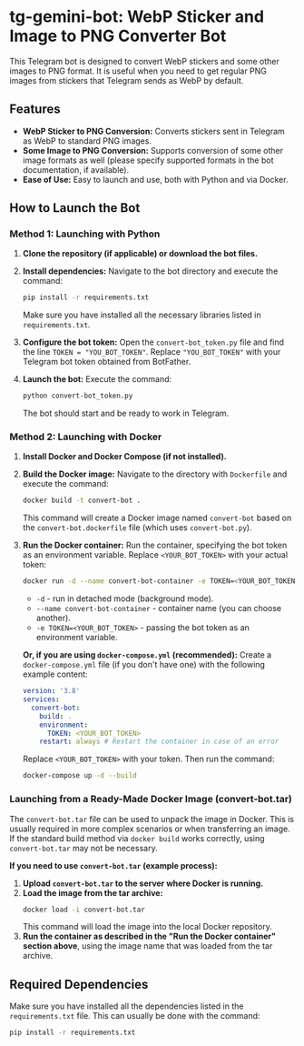 # tg-gemini-bot: WebP Sticker and Image to PNG Converter Bot

This Telegram bot is designed to convert WebP stickers and some other images to PNG format. It is useful when you need to get regular PNG images from stickers that Telegram sends as WebP by default.

## Features

* **WebP Sticker to PNG Conversion:** Converts stickers sent in Telegram as WebP to standard PNG images.
* **Some Image to PNG Conversion:** Supports conversion of some other image formats as well (please specify supported formats in the bot documentation, if available).
* **Ease of Use:** Easy to launch and use, both with Python and via Docker.

## How to Launch the Bot

### Method 1: Launching with Python

1. **Clone the repository (if applicable) or download the bot files.**
2. **Install dependencies:**
   Navigate to the bot directory and execute the command:
   ```bash
   pip install -r requirements.txt
   ```
   Make sure you have installed all the necessary libraries listed in `requirements.txt`.

3. **Configure the bot token:**
   Open the `convert-bot_token.py` file and find the line `TOKEN = "YOU_BOT_TOKEN"`.
   Replace `"YOU_BOT_TOKEN"` with your Telegram bot token obtained from BotFather.

4. **Launch the bot:**
   Execute the command:
   ```bash
   python convert-bot_token.py
   ```
   The bot should start and be ready to work in Telegram.

### Method 2: Launching with Docker

1. **Install Docker and Docker Compose (if not installed).**
2. **Build the Docker image:**
   Navigate to the directory with `Dockerfile` and execute the command:
   ```bash
   docker build -t convert-bot .
   ```
   This command will create a Docker image named `convert-bot` based on the `convert-bot.dockerfile` file (which uses `convert-bot.py`).

3. **Run the Docker container:**
   Run the container, specifying the bot token as an environment variable. Replace `<YOUR_BOT_TOKEN>` with your actual token:
   ```bash
   docker run -d --name convert-bot-container -e TOKEN=<YOUR_BOT_TOKEN> convert-bot
   ```
   * `-d` - run in detached mode (background mode).
   * `--name convert-bot-container` - container name (you can choose another).
   * `-e TOKEN=<YOUR_BOT_TOKEN>` - passing the bot token as an environment variable.

   **Or, if you are using `docker-compose.yml` (recommended):**
   Create a `docker-compose.yml` file (if you don't have one) with the following example content:
   ```yaml
   version: '3.8'
   services:
     convert-bot:
       build: .
       environment:
         TOKEN: <YOUR_BOT_TOKEN>
       restart: always # Restart the container in case of an error
   ```
   Replace `<YOUR_BOT_TOKEN>` with your token.
   Then run the command:
   ```bash
   docker-compose up -d --build
   ```

### Launching from a Ready-Made Docker Image (convert-bot.tar)

The `convert-bot.tar` file can be used to unpack the image in Docker. This is usually required in more complex scenarios or when transferring an image. If the standard build method via `docker build` works correctly, using `convert-bot.tar` may not be necessary.

**If you need to use `convert-bot.tar` (example process):**

1. **Upload `convert-bot.tar` to the server where Docker is running.**
2. **Load the image from the tar archive:**
   ```bash
   docker load -i convert-bot.tar
   ```
   This command will load the image into the local Docker repository.
3. **Run the container as described in the "Run the Docker container" section above**, using the image name that was loaded from the tar archive.

## Required Dependencies

Make sure you have installed all the dependencies listed in the `requirements.txt` file. This can usually be done with the command:
```bash
pip install -r requirements.txt
```